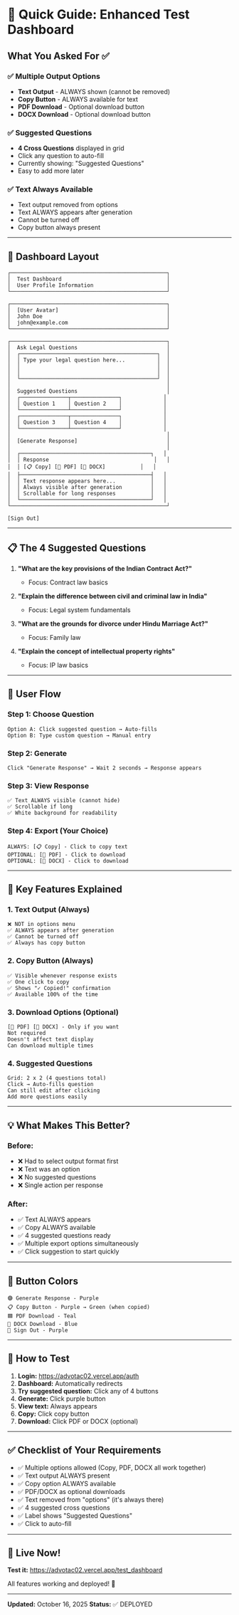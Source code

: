 # 🎯 Quick Guide: Enhanced Test Dashboard

## What You Asked For ✅

### ✅ Multiple Output Options
- **Text Output** - ALWAYS shown (cannot be removed)
- **Copy Button** - ALWAYS available for text
- **PDF Download** - Optional download button
- **DOCX Download** - Optional download button

### ✅ Suggested Questions
- **4 Cross Questions** displayed in grid
- Click any question to auto-fill
- Currently showing: "Suggested Questions"
- Easy to add more later

### ✅ Text Always Available
- Text output removed from options
- Text ALWAYS appears after generation
- Cannot be turned off
- Copy button always present

---

## 🎨 Dashboard Layout

```
┌─────────────────────────────────────────────────┐
│  Test Dashboard                                 │
│  User Profile Information                       │
└─────────────────────────────────────────────────┘

┌─────────────────────────────────────────────────┐
│  [User Avatar]                                  │
│  John Doe                                       │
│  john@example.com                               │
└─────────────────────────────────────────────────┘

┌─────────────────────────────────────────────────┐
│  Ask Legal Questions                            │
│  ┌───────────────────────────────────────────┐  │
│  │ Type your legal question here...          │  │
│  │                                           │  │
│  │                                           │  │
│  └───────────────────────────────────────────┘  │
│                                                 │
│  Suggested Questions                            │
│  ┌───────────────┬───────────────┐             │
│  │ Question 1    │ Question 2    │             │
│  └───────────────┴───────────────┘             │
│  ┌───────────────┬───────────────┐             │
│  │ Question 3    │ Question 4    │             │
│  └───────────────┴───────────────┘             │
│                                                 │
│  [Generate Response]                            │
│                                                 │
│  ┌─────────────────────────────────────────┐   │
│  │ Response                                 │   │
│  │ [📋 Copy] [📄 PDF] [📝 DOCX]           │   │
│  ├─────────────────────────────────────────┤   │
│  │ Text response appears here...           │   │
│  │ Always visible after generation         │   │
│  │ Scrollable for long responses           │   │
│  └─────────────────────────────────────────┘   │
└─────────────────────────────────────────────────┘

[Sign Out]
```

---

## 📋 The 4 Suggested Questions

1. **"What are the key provisions of the Indian Contract Act?"**
   - Focus: Contract law basics

2. **"Explain the difference between civil and criminal law in India"**
   - Focus: Legal system fundamentals

3. **"What are the grounds for divorce under Hindu Marriage Act?"**
   - Focus: Family law

4. **"Explain the concept of intellectual property rights"**
   - Focus: IP law basics

---

## 🔄 User Flow

### Step 1: Choose Question
```
Option A: Click suggested question → Auto-fills
Option B: Type custom question → Manual entry
```

### Step 2: Generate
```
Click "Generate Response" → Wait 2 seconds → Response appears
```

### Step 3: View Response
```
✅ Text ALWAYS visible (cannot hide)
✅ Scrollable if long
✅ White background for readability
```

### Step 4: Export (Your Choice)
```
ALWAYS: [📋 Copy] - Click to copy text
OPTIONAL: [📄 PDF] - Click to download
OPTIONAL: [📝 DOCX] - Click to download
```

---

## 🎯 Key Features Explained

### 1. Text Output (Always)
```
❌ NOT in options menu
✅ ALWAYS appears after generation
✅ Cannot be turned off
✅ Always has copy button
```

### 2. Copy Button (Always)
```
✅ Visible whenever response exists
✅ One click to copy
✅ Shows "✓ Copied!" confirmation
✅ Available 100% of the time
```

### 3. Download Options (Optional)
```
[📄 PDF] [📝 DOCX] - Only if you want
Not required
Doesn't affect text display
Can download multiple times
```

### 4. Suggested Questions
```
Grid: 2 x 2 (4 questions total)
Click → Auto-fills question
Can still edit after clicking
Add more questions easily
```

---

## 💡 What Makes This Better?

### Before:
- ❌ Had to select output format first
- ❌ Text was an option
- ❌ No suggested questions
- ❌ Single action per response

### After:
- ✅ Text ALWAYS appears
- ✅ Copy ALWAYS available
- ✅ 4 suggested questions ready
- ✅ Multiple export options simultaneously
- ✅ Click suggestion to start quickly

---

## 🎨 Button Colors

```
🟣 Generate Response - Purple
📋 Copy Button - Purple → Green (when copied)
🟦 PDF Download - Teal
🔵 DOCX Download - Blue
🔴 Sign Out - Purple
```

---

## 📱 How to Test

1. **Login:** https://advotac02.vercel.app/auth
2. **Dashboard:** Automatically redirects
3. **Try suggested question:** Click any of 4 buttons
4. **Generate:** Click purple button
5. **View text:** Always appears
6. **Copy:** Click copy button
7. **Download:** Click PDF or DOCX (optional)

---

## ✅ Checklist of Your Requirements

- ✅ Multiple options allowed (Copy, PDF, DOCX all work together)
- ✅ Text output ALWAYS present
- ✅ Copy option ALWAYS available
- ✅ PDF/DOCX as optional downloads
- ✅ Text removed from "options" (it's always there)
- ✅ 4 suggested cross questions
- ✅ Label shows "Suggested Questions"
- ✅ Click to auto-fill

---

## 🚀 Live Now!

**Test it:** https://advotac02.vercel.app/test_dashboard

All features working and deployed! 🎉

---

**Updated:** October 16, 2025
**Status:** ✅ DEPLOYED
